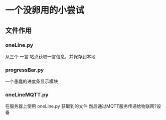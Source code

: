 # 一个没卵用的小尝试

## 文件作用
### oneLine.py
从三个 一言 站点获取一言信息，并保存到本地

### progressBar.py
一个愚蠢的进度条显示模块

### oneLineMQTT.py
在服务器上使用 oneLine.py 获取到的文件
然后通过MQTT服务传递给物联网?设备

